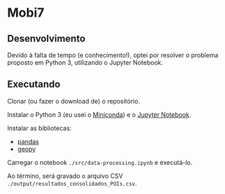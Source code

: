 # Mobi7

## Desenvolvimento
Devido à falta de tempo (e conhecimento!), optei por resolver o problema proposto em Python 3, utilizando o Jupyter Notebook.

## Executando
Clonar (ou fazer o download de) o repositório.

Instalar o Python 3 (eu usei o [Miniconda](https://docs.conda.io/en/latest/miniconda.html)) e o [Jupyter Notebook](https://jupyter.org/).

Instalar as bibliotecas:
 - [pandas](https://pandas.pydata.org/)
 - [geopy](https://pypi.org/project/geopy/)
 
Carregar o notebook `./src/data-processing.ipynb` e executá-lo. 

Ao término, será gravado o arquivo CSV `./output/resultados_consolidados_POIs.csv`.